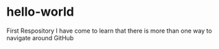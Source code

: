 # hello-world
First Respository
I have come to learn that there is more than one way to navigate around GitHub 

